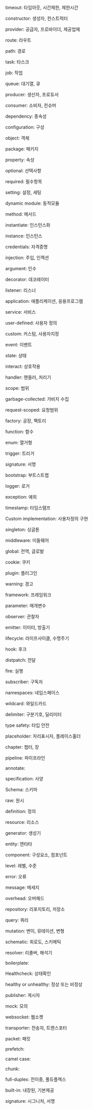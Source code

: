 timeout: 타임아웃, 시간제한, 제한시간

constructor: 생성자, 컨스트럭터

provider: 공급자, 프로바이더, 제공업체

route: 라우트

path: 경로

task: 타스크

job: 작업

queue: 대기열, 큐

producer: 생산자, 프로듀서

consumer: 소비자, 컨슈머

dependency: 종속성

configuration: 구성

object: 객체

package: 패키지

property: 속성

optional: 선택사항

required: 필수항목

setting: 설정, 세팅

dynamic module: 동적모듈

method: 메서드

instantiate: 인스턴스화

instance: 인스턴스

credentials: 자격증명

injection: 주입, 인젝션

argument: 인수

decorator: 데코레이터

listener: 리스너

application: 애플리케이션, 응용프로그램

service: 서비스

user-defined: 사용자 정의

custom: 커스텀, 사용자지정

event: 이벤트

state: 상태

interact: 상호작용

handler: 핸들러, 처리기

scope: 범위

garbage-collected: 가비지 수집

request-scoped: 요청범위

factory: 공장, 팩토리

function: 함수

enum: 열거형

trigger: 트리거

signature: 서명

bootstrap: 부트스트랩

logger: 로거

exception: 예외

timestamp: 타임스탬프

Custom implementation: 사용자정의 구현

singleton: 싱글톤

middleware: 미들웨어

global: 전역, 글로발

cookie: 쿠키

plugin: 플러그인

warning: 경고

framework: 프레임워크

parameter: 매개변수

observer: 관찰자

emitter: 이미터, 방출기

lifecycle: 라이프사이클, 수명주기

hook: 후크

distpatch: 전달

fire: 실행

subscriber: 구독자

namespaces: 네임스페이스

wildcard: 와일드카드

delimiter: 구분기호, 딜리미터

type safety: 타입 안전

placeholder: 자리표시자, 플레이스홀더

chapter: 챕터, 장

pipeline: 파이프라인

annotate:

specification: 사양

Schema: 스키마

raw: 원시

definition: 정의

resource: 리소스

generator: 생성기

entity: 앤타타

component: 구성요소, 컴포넌트

level: 레벨, 수준

error: 오류

message: 메세지

overhead: 오버헤드

repository: 리포지토리, 저장소

query: 쿼리

mutation: 변이, 뮤테이션, 변형

schematic: 회로도, 스키메틱

resolver: 리졸버, 해석기

boilerplate:

Healthcheck: 상태확인

healthy or unhealthy: 정상 또는 비정상

publisher: 게시자

mock: 모의

websocket: 웹소켓

transporter: 전송자, 트랜스포터

packet: 패킷

prefetch:

camel case:

chunk:

full-duplex: 전이중, 풀듀플렉스

built-in: 내장된, 기본제공

signature: 시그니처, 서명

